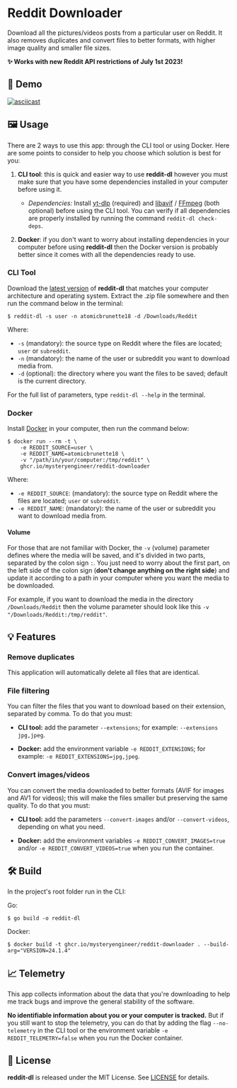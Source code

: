 # Reddit Downloader

Download all the pictures/videos posts from a particular user on Reddit. It also removes duplicates and convert files to better formats, with higher image quality and smaller file sizes.

**✨ Works with new Reddit API restrictions of July 1st 2023!**

## 🎥 Demo

[![asciicast](https://asciinema.org/a/I1kPDU24ecJF0mNKspBCqzMGd.svg)](https://asciinema.org/a/I1kPDU24ecJF0mNKspBCqzMGd)

## 🖼️ Usage

There are 2 ways to use this app: through the CLI tool or using Docker. Here are some points to consider to help you choose which solution is best for you:

1. **CLI tool**: this is quick and easier way to use __reddit-dl__ however you must make sure that you have some dependencies installed in your computer before using it.

    - *Dependencies:* Install [yt-dlp](https://github.com/yt-dlp/yt-dlp#installation) (required) and [libavif](https://github.com/AOMediaCodec/libavif) / [FFmpeg](https://www.ffmpeg.org/download.html) (both optional) before using the CLI tool. You can verify if all dependencies are properly installed by running the command `reddit-dl check-deps`.

2. **Docker**: if you don't want to worry about installing dependencies in your computer before using __reddit-dl__ then the Docker version is probably better since it comes with all the dependencies ready to use.

### CLI Tool

Download the [latest version](https://github.com/mysteryengineer/reddit-downloader/releases) of __reddit-dl__ that matches your computer architecture and operating system. Extract the .zip file somewhere and then run the command below in the terminal:

```
$ reddit-dl -s user -n atomicbrunette18 -d /Downloads/Reddit
```

Where:

- `-s` (mandatory): the source type on Reddit where the files are located; `user` or `subreddit`.
- `-n` (mandatory): the name of the user or subreddit you want to download media from.
- `-d` (optional): the directory where you want the files to be saved; default is the current directory.

For the full list of parameters, type `reddit-dl --help` in the terminal.

### Docker

Install [Docker](https://docs.docker.com/get-docker/) in your computer, then run the command below:

```
$ docker run --rm -t \
    -e REDDIT_SOURCE=user \
    -e REDDIT_NAME=atomicbrunette18 \
    -v "/path/in/your/computer:/tmp/reddit" \
    ghcr.io/mysteryengineer/reddit-downloader
```

Where:

- `-e REDDIT_SOURCE`: (mandatory): the source type on Reddit where the files are located; `user` or `subreddit`.
- `-e REDDIT_NAME`: (mandatory): the name of the user or subreddit you want to download media from.

#### Volume

For those that are not familiar with Docker, the `-v` (volume) parameter defines where the media will be saved, and it's divided in two parts, separated by the colon sign `:`. You just need to worry about the first part, on the left side of the colon sign (**don't change anything on the right side**) and update it according to a path in your computer where you want the media to be downloaded.

For example, if you want to download the media in the directory `/Downloads/Reddit` then the volume parameter should look like this `-v "/Downloads/Reddit:/tmp/reddit"`.

## 💡 Features

### Remove duplicates

This application will automatically delete all files that are identical.

### File filtering

You can filter the files that you want to download based on their extension, separated by comma. To do that you must:

- **CLI tool:** add the parameter `--extensions`; for example: `--extensions jpg,jpeg`. 

- **Docker:** add the environment variable `-e REDDIT_EXTENSIONS`; for example: `-e REDDIT_EXTENSIONS=jpg,jpeg`.

### Convert images/videos

You can convert the media downloaded to better formats (AVIF for images and AV1 for videos); this will make the files smaller but preserving the same quality. To do that you must:

- **CLI tool:** add the parameters `--convert-images` and/or `--convert-videos`, depending on what you need.

- **Docker:** add the environment variables `-e REDDIT_CONVERT_IMAGES=true` and/or `-e REDDIT_CONVERT_VIDEOS=true` when you run the container.

## 🛠️ Build

In the project's root folder run in the CLI:

Go:
```
$ go build -o reddit-dl
```

Docker:
```
$ docker build -t ghcr.io/mysteryengineer/reddit-downloader . --build-arg="VERSION=24.1.4"
```

## 📈 Telemetry

This app collects information about the data that you're downloading to help me track bugs and improve the general stability of the software.

**No identifiable information about you or your computer is tracked.** But if you still want to stop the telemetry, you can do that by adding the flag `--no-telemetry` in the CLI tool or the environment variable `-e REDDIT_TELEMETRY=false` when you run the Docker container.

## 📝 License

**reddit-dl** is released under the MIT License. See [LICENSE](LICENSE) for details.